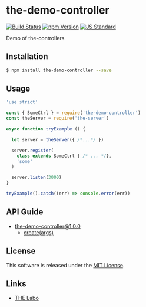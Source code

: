 the-demo-controller
==========

<!---
This file is generated by ape-tmpl. Do not update manually.
--->

<!-- Badge Start -->
<a name="badges"></a>

[![Build Status][bd_travis_shield_url]][bd_travis_url]
[![npm Version][bd_npm_shield_url]][bd_npm_url]
[![JS Standard][bd_standard_shield_url]][bd_standard_url]

[bd_repo_url]: https://github.com/the-labo/the-demo-controller
[bd_travis_url]: http://travis-ci.org/the-labo/the-demo-controller
[bd_travis_shield_url]: http://img.shields.io/travis/the-labo/the-demo-controller.svg?style=flat
[bd_travis_com_url]: http://travis-ci.com/the-labo/the-demo-controller
[bd_travis_com_shield_url]: https://api.travis-ci.com/the-labo/the-demo-controller.svg?token=
[bd_license_url]: https://github.com/the-labo/the-demo-controller/blob/master/LICENSE
[bd_codeclimate_url]: http://codeclimate.com/github/the-labo/the-demo-controller
[bd_codeclimate_shield_url]: http://img.shields.io/codeclimate/github/the-labo/the-demo-controller.svg?style=flat
[bd_codeclimate_coverage_shield_url]: http://img.shields.io/codeclimate/coverage/github/the-labo/the-demo-controller.svg?style=flat
[bd_gemnasium_url]: https://gemnasium.com/the-labo/the-demo-controller
[bd_gemnasium_shield_url]: https://gemnasium.com/the-labo/the-demo-controller.svg
[bd_npm_url]: http://www.npmjs.org/package/the-demo-controller
[bd_npm_shield_url]: http://img.shields.io/npm/v/the-demo-controller.svg?style=flat
[bd_standard_url]: http://standardjs.com/
[bd_standard_shield_url]: https://img.shields.io/badge/code%20style-standard-brightgreen.svg

<!-- Badge End -->


<!-- Description Start -->
<a name="description"></a>

Demo of the-controllers

<!-- Description End -->


<!-- Overview Start -->
<a name="overview"></a>



<!-- Overview End -->


<!-- Sections Start -->
<a name="sections"></a>

<!-- Section from "doc/guides/01.Installation.md.hbs" Start -->

<a name="section-doc-guides-01-installation-md"></a>

Installation
-----

```bash
$ npm install the-demo-controller --save
```


<!-- Section from "doc/guides/01.Installation.md.hbs" End -->

<!-- Section from "doc/guides/02.Usage.md.hbs" Start -->

<a name="section-doc-guides-02-usage-md"></a>

Usage
---------

```javascript
'use strict'

const { SomeCtrl } = require('the-demo-controller')
const theServer = require('the-server')

async function tryExample () {

  let server = theServer({ /*...*/ })

  server.register(
    class extends SomeCtrl { /* ... */},
    'some'
  )

  server.listen(3000)
}

tryExample().catch((err) => console.error(err))

```


<!-- Section from "doc/guides/02.Usage.md.hbs" End -->

<!-- Section from "doc/guides/10.API Guide.md.hbs" Start -->

<a name="section-doc-guides-10-a-p-i-guide-md"></a>

API Guide
-----

+ [the-demo-controller@1.0.0](./doc/api/api.md)
  + [create(args)](./doc/api/api.md#the-demo-controller-function-create)


<!-- Section from "doc/guides/10.API Guide.md.hbs" End -->


<!-- Sections Start -->


<!-- LICENSE Start -->
<a name="license"></a>

License
-------
This software is released under the [MIT License](https://github.com/the-labo/the-demo-controller/blob/master/LICENSE).

<!-- LICENSE End -->


<!-- Links Start -->
<a name="links"></a>

Links
------

+ [THE Labo][t_h_e_labo_url]

[t_h_e_labo_url]: https://github.com/the-labo

<!-- Links End -->
